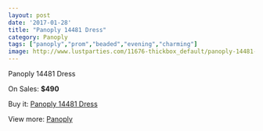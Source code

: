 ```yaml
---
layout: post
date: '2017-01-28'
title: "Panoply 14481 Dress"
category: Panoply
tags: ["panoply","prom","beaded","evening","charming"]
image: http://www.lustparties.com/11676-thickbox_default/panoply-14481-dress.jpg
---
```

Panoply 14481 Dress

On Sales: **$490**
<a href="https://www.lustparties.com/en/panoply/4209-panoply-14481-dress.html"><amp-img layout="responsive" width="600" height="600" src="//www.lustparties.com/11676-thickbox_default/panoply-14481-dress.jpg" alt="Panoply 14481 Dress 0" /></a>
<a href="https://www.lustparties.com/en/panoply/4209-panoply-14481-dress.html"><amp-img layout="responsive" width="600" height="600" src="//www.lustparties.com/11677-thickbox_default/panoply-14481-dress.jpg" alt="Panoply 14481 Dress 1" /></a>

Buy it: [Panoply 14481 Dress](https://www.lustparties.com/en/panoply/4209-panoply-14481-dress.html "Panoply 14481 Dress")

View more: [Panoply](https://www.lustparties.com/en/21-panoply "Panoply")